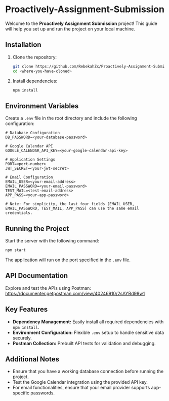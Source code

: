 # Proactively-Assignment-Submission



Welcome to the **Proactively Assignment Submission** project! This guide will help you set up and run the project on your local machine.

## Installation

1. Clone the repository:
   ```bash
   git clone https://github.com/RebekahZx/Proactively-Assignment-Submission.git
   cd <where-you-have-cloned>
   ```

2. Install dependencies:
   ```bash
   npm install
   ```

## Environment Variables

Create a `.env` file in the root directory and include the following configuration:

```plaintext
# Database Configuration
DB_PASSWORD=<your-database-password>

# Google Calendar API
GOOGLE_CALENDAR_API_KEY=<your-google-calendar-api-key>

# Application Settings
PORT=<port-number>
JWT_SECRET=<your-jwt-secret>

# Email Configuration
EMAIL_USER=<your-email-address>
EMAIL_PASSWORD=<your-email-password>
TEST_MAIL=<test-email-address>
APP_PASS=<your-app-password>

# Note: For simplicity, the last four fields (EMAIL_USER, EMAIL_PASSWORD, TEST_MAIL, APP_PASS) can use the same email credentials.
```

## Running the Project

Start the server with the following command:
```bash
npm start
```

The application will run on the port specified in the `.env` file.

## API Documentation

Explore and test the APIs using Postman:
https://documenter.getpostman.com/view/40246910/2sAYBd98w1

## Key Features

- **Dependency Management:** Easily install all required dependencies with `npm install`.
- **Environment Configuration:** Flexible `.env` setup to handle sensitive data securely.
- **Postman Collection:** Prebuilt API tests for validation and debugging.

## Additional Notes

- Ensure that you have a working database connection before running the project.
- Test the Google Calendar integration using the provided API key.
- For email functionalities, ensure that your email provider supports app-specific passwords.

